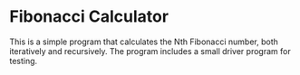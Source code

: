 # Fibonacci Calculator 

This is a simple program that calculates the Nth Fibonacci number, both
iteratively and recursively. The program includes a small driver program
for testing. 
